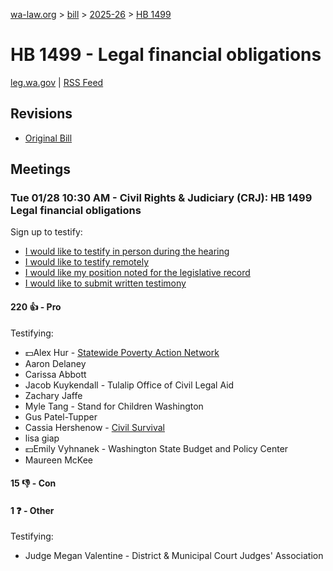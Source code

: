 [wa-law.org](/) > [bill](/bill/) > [2025-26](/bill/2025-26/) > [HB 1499](/bill/2025-26/hb/1499/)

# HB 1499 - Legal financial obligations
[leg.wa.gov](https://app.leg.wa.gov/billsummary?BillNumber=1499&Year=2025&Initiative=false) | [RSS Feed](./rss.xml)

## Revisions
* [Original Bill](1/)

## Meetings
### Tue 01/28 10:30 AM - Civil Rights & Judiciary (CRJ): HB 1499 Legal financial obligations
Sign up to testify:
* [I would like to testify in person during the hearing](https://app.leg.wa.gov/csi/Testifier/Add?chamber=House&mId=32614&aId=162352&caId=25203&tId=1)
* [I would like to testify remotely](https://app.leg.wa.gov/csi/Testifier/Add?chamber=House&mId=32614&aId=162352&caId=25203&tId=2)
* [I would like my position noted for the legislative record](https://app.leg.wa.gov/csi/Testifier/Add?chamber=House&mId=32614&aId=162352&caId=25203&tId=3)
* [I would like to submit written testimony](https://app.leg.wa.gov/csi/Testifier/Add?chamber=House&mId=32614&aId=162352&caId=25203&tId=4)

#### 220 👍 - Pro
Testifying:
* 💵Alex Hur - [Statewide Poverty Action Network](/org/statewide_poverty_action_network/)
* Aaron Delaney
* Carissa Abbott
* Jacob Kuykendall - Tulalip Office of Civil Legal Aid
* Zachary Jaffe
* Myle Tang - Stand for Children Washington
* Gus Patel-Tupper
* Cassia Hershenow - [Civil Survival](/org/civil_survival/)
* lisa giap
* 💵Emily Vyhnanek - Washington State Budget and Policy Center
* Maureen McKee

#### 15 👎 - Con

#### 1 ❓ - Other
Testifying:
* Judge Megan Valentine - District & Municipal Court Judges' Association
